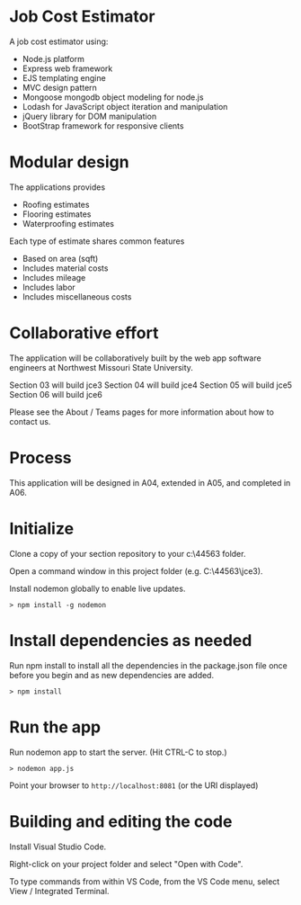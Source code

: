 # Job Cost Estimator

A job cost estimator using:

- Node.js platform
- Express web framework
- EJS templating engine
- MVC design pattern
- Mongoose mongodb object modeling for node.js
- Lodash for JavaScript object iteration and manipulation 
- jQuery library for DOM manipulation
- BootStrap framework for responsive clients

# Modular design 

The applications provides

- Roofing estimates
- Flooring estimates
- Waterproofing estimates

Each type of estimate shares common features

- Based on area (sqft)
- Includes material costs
- Includes mileage
- Includes labor
- Includes miscellaneous costs

# Collaborative effort

The application will be collaboratively built by the web app software engineers 
at Northwest Missouri State University.

Section 03 will build jce3
Section 04 will build jce4
Section 05 will build jce5
Section 06 will build jce6

Please see the About / Teams pages for more information about how to contact us. 

# Process

This application will be designed in A04, extended in A05, and completed in A06.

# Initialize

Clone a copy of your section repository to your c:\44563 folder.

Open a command window in this project folder (e.g. C:\44563\jce3).

Install nodemon globally to enable live updates.

```
> npm install -g nodemon
```

# Install dependencies as needed

Run npm install to install all the dependencies in the package.json file 
once before you begin and as new dependencies are added.

```
> npm install
```

# Run the app

Run nodemon app to start the server.  (Hit CTRL-C to stop.)

```
> nodemon app.js
```

Point your browser to `http://localhost:8081` (or the URI displayed)

# Building and editing the code

Install Visual Studio Code.

Right-click on your project folder and select "Open with Code".

To type commands from within VS Code, from the VS Code menu, select View / Integrated Terminal.






